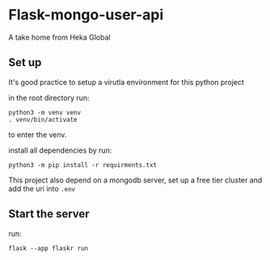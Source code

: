 # Flask-mongo-user-api

A take home from Heka Global

## Set up

It's good practice to setup a virutla environment for this python project

in the root directory run:

```
python3 -m venv venv
. venv/bin/activate
```

to enter the venv.

install all dependencies by run:

```
python3 -m pip install -r requirments.txt
```

This project also depend on a mongodb server, set up a free tier cluster and add the uri into `.env`

## Start the server

run:

```
flask --app flaskr run
```
